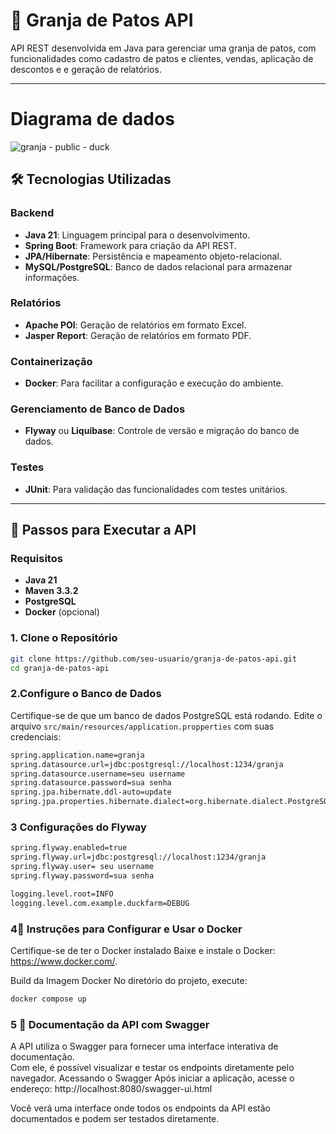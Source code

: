 # 🦆 Granja de Patos API

API REST desenvolvida em Java para gerenciar uma granja de patos, com funcionalidades como cadastro de patos e clientes, vendas, aplicação de descontos e e geração de relatórios.

---

# Diagrama de dados
![granja - public - duck](https://github.com/user-attachments/assets/0a17c310-6e16-45b7-b86a-d2daf9b699aa)


## 🛠 Tecnologias Utilizadas

### Backend
- **Java 21**: Linguagem principal para o desenvolvimento.
- **Spring Boot**: Framework para criação da API REST.
- **JPA/Hibernate**: Persistência e mapeamento objeto-relacional.
- **MySQL/PostgreSQL**: Banco de dados relacional para armazenar informações.

### Relatórios
- **Apache POI**: Geração de relatórios em formato Excel.
- **Jasper Report**: Geração de relatórios em formato PDF.

### Containerização
- **Docker**: Para facilitar a configuração e execução do ambiente.

### Gerenciamento de Banco de Dados
- **Flyway** ou **Liquibase**: Controle de versão e migração do banco de dados.

### Testes
- **JUnit**: Para validação das funcionalidades com testes unitários.

---

## 🚀 Passos para Executar a API

### Requisitos
- **Java 21**
- **Maven 3.3.2**
- **PostgreSQL**
- **Docker** (opcional)

### 1. Clone o Repositório
```bash 
git clone https://github.com/seu-usuario/granja-de-patos-api.git
cd granja-de-patos-api
```

### 2.Configure o Banco de Dados
Certifique-se de que um banco de dados PostgreSQL está rodando. Edite o arquivo `src/main/resources/application.propperties` com suas credenciais:
```bash
spring.application.name=granja
spring.datasource.url=jdbc:postgresql://localhost:1234/granja
spring.datasource.username=seu username
spring.datasource.password=sua senha
spring.jpa.hibernate.ddl-auto=update
spring.jpa.properties.hibernate.dialect=org.hibernate.dialect.PostgreSQLDialect
```
### 3 Configurações do Flyway
```bash
spring.flyway.enabled=true
spring.flyway.url=jdbc:postgresql://localhost:1234/granja
spring.flyway.user= seu username
spring.flyway.password=sua senha

logging.level.root=INFO
logging.level.com.example.duckfarm=DEBUG

```

### 4🐳 Instruções para Configurar e Usar o Docker
Certifique-se de ter o Docker instalado
Baixe e instale o Docker: https://www.docker.com/.

Build da Imagem Docker
No diretório do projeto, execute:
```bash
docker compose up
```
### 5 📖 Documentação da API com Swagger

A API utiliza o Swagger para fornecer uma interface interativa de documentação.  
Com ele, é possível visualizar e testar os endpoints diretamente pelo navegador.
Acessando o Swagger
Após iniciar a aplicação, acesse o endereço:
http://localhost:8080/swagger-ui.html

Você verá uma interface onde todos os endpoints da API estão documentados e podem ser testados diretamente.
